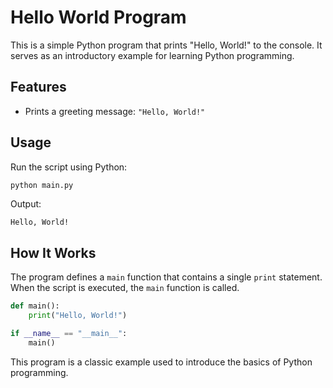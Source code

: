 # Hello World Program

This is a simple Python program that prints "Hello, World!" to the console. It serves as an introductory example for learning Python programming.

## Features

- Prints a greeting message: `"Hello, World!"`

## Usage

Run the script using Python:

```bash
python main.py
```

Output:
```
Hello, World!
```

## How It Works

The program defines a `main` function that contains a single `print` statement. When the script is executed, the `main` function is called.

```python
def main():
    print("Hello, World!")

if __name__ == "__main__":
    main()
```

This program is a classic example used to introduce the basics of Python programming.